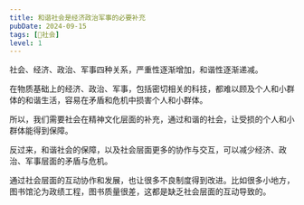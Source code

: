```yaml
---
title: 和谐社会是经济政治军事的必要补充
pubDate: 2024-09-15
tags: [👫社会]
level: 1
---
```


社会、经济、政治、军事四种关系，严重性逐渐增加，和谐性逐渐递减。

在物质基础上的经济、政治、军事，包括密切相关的科技，都难以顾及个人和小群体的和谐生活，容易在矛盾和危机中损害个人和小群体。

所以，我们需要社会在精神文化层面的补充，通过和谐的社会，让受损的个人和小群体能得到保障。

反过来，和谐社会的保障，以及社会层面更多的协作与交互，可以减少经济、政治、军事层面的矛盾与危机。

通过社会层面的互动协作和发展，也让很多不良制度得到改进。比如很多小地方，图书馆沦为政绩工程，图书质量很差，这都是缺乏社会层面的互动导致的。
